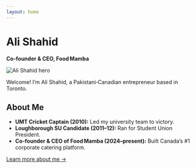```yaml
---
layout: home
---
```


# Ali Shahid  
**Co‑founder & CEO, Food Mamba**

![Ali Shahid hero](/hero.jpg)

Welcome! I’m Ali Shahid, a Pakistani‑Canadian entrepreneur based in Toronto.

## About Me

- **UMT Cricket Captain (2010):** Led my university team to victory.  
- **Loughborough SU Candidate (2011–12):** Ran for Student Union President.  
- **Co‑founder & CEO of Food Mamba (2024–present):** Built Canada’s #1 corporate catering platform.

[Learn more about me →](/about)
